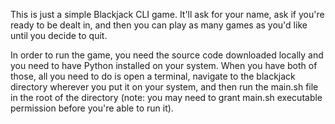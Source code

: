 This is just a simple Blackjack CLI game. It'll ask for your name, ask if 
you're ready to be dealt in, and then you can play as many games as you'd like 
until you decide to quit.

In order to run the game, you need the source code downloaded locally and you 
need to have Python installed on your system. When you have both of those, all 
you need to do is open a terminal, navigate to the blackjack directory 
wherever you put it on your system, and then run the main.sh file in the root 
of the directory (note: you may need to grant main.sh executable permission 
before you're able to run it).